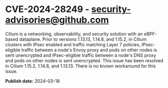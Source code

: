 # CVE-2024-28249 - security-advisories@github.com

Cilium is a networking, observability, and security solution with an eBPF-based dataplane. Prior to versions 1.13.13, 1.14.8, and 1.15.2, in Cilium clusters with IPsec enabled and traffic matching Layer 7 policies, IPsec-eligible traffic between a node's Envoy proxy and pods on other nodes is sent unencrypted and IPsec-eligible traffic between a node's DNS proxy and pods on other nodes is sent unencrypted. This issue has been resolved in Cilium 1.15.2, 1.14.8, and 1.13.13. There is no known workaround for this issue.

**Publish date:** 2024-03-18
